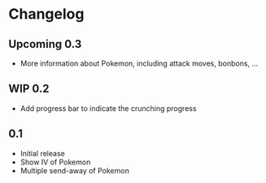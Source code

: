 # Changelog

## Upcoming 0.3
* More information about Pokemon, including attack moves, bonbons, ...

## WIP 0.2
* Add progress bar to indicate the crunching progress

## 0.1
* Initial release
* Show IV of Pokemon
* Multiple send-away of Pokemon
